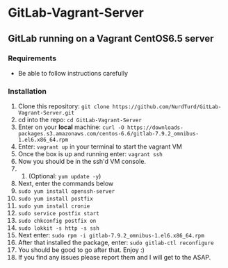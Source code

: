 # GitLab-Vagrant-Server

## GitLab running on a Vagrant CentOS6.5 server

### Requirements
* Be able to follow instructions carefully

### Installation
1. Clone this repository: `git clone https://github.com/NurdTurd/GitLab-Vagrant-Server.git`
2. cd into the repo: `cd GitLab-Vagrant-Server`
3. Enter on your **local** machine: `curl -O https://downloads-packages.s3.amazonaws.com/centos-6.6/gitlab-7.9.2_omnibus-1.el6.x86_64.rpm`
4. Enter: `vagrant up` in your terminal to start the vagrant VM
5. Once the box is up and running enter: `vagrant ssh`
6. Now you should be in the ssh'd VM console.
7. 1. (Optional: `yum update -y`)
8. Next, enter the commands below
9. `sudo yum install openssh-server`
10. `sudo yum install postfix`
11. `sudo yum install cronie`
12. `sudo service postfix start`
13. `sudo chkconfig postfix on`
14. `sudo lokkit -s http -s ssh`
15. Next enter: `sudo rpm -i gitlab-7.9.2_omnibus-1.el6.x86_64.rpm`
16. After that installed the package, enter: `sudo gitlab-ctl reconfigure`
17. You should be good to go after that. Enjoy :)
18. If you find any issues please report them and I will get to the ASAP.